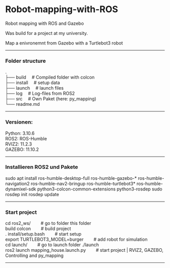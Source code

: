 # Robot-mapping-with-ROS
Robot mapping with ROS and Gazebo

Was build for a project at my university.

Map a enivronemnt from Gazebo with a Turtlebot3 robot

------------------------------------------------------------------------------------------
### Folder structure
.<br>
├── build                   &emsp;# Compiled folder with colcon<br>
├── install                 &emsp;# setup data<br>
├── launch                  &emsp;# launch files<br>
├── log                     &emsp;# Log-files from ROS2<br>
├── src                     &emsp;# Own Paket (here: py_mapping)<br>
└── readme.md<br>


------------------------------------------------------------------------------------------
### Versionen:

Python: 3.10.6<br>
ROS2:   ROS-Humble<br>
RVIZ2:  11.2.3<br>
GAZEBO: 11.10.2<br>


------------------------------------------------------------------------------------------
### Installieren ROS2 und Pakete

sudo apt install ros-humble-desktop-full ros-humble-gazebo-* ros-humble-navigation2 ros-humble-nav2-bringup ros-humble-turtlebot3* ros-humble-dynamixel-sdk python3-colcon-common-extensions python3-rosdep
sudo rosdep init
rosdep update


------------------------------------------------------------------------------------------
### Start project
cd ros2_ws/                           &emsp;&emsp;# go to folder this folder<br>
build colcon                          &emsp;&emsp;# build project<br>
. install/setup.bash                  &emsp;&emsp;# start setup<br>
export TURTLEBOT3_MODEL=burger        &emsp;&emsp;# add robot for simulation<br>
cd launch/                            &emsp;&emsp;# go to launch folder ./launch<br>
ros2 launch mapping_house.launch.py   &emsp;&emsp;# start project | RVIZ2, GAZEBO, Controlling and py_mapping <br>

------------------------------------------------------------------------------------------
